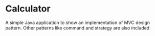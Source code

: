 # Calculator
A simple Java application to show an implementation of MVC design pattern. Other patterns like command and strategy are also included
